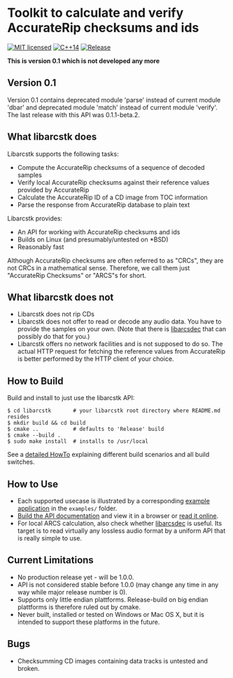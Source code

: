 # Toolkit to calculate and verify AccurateRip checksums and ids

[![MIT licensed](https://img.shields.io/badge/license-MIT-blue.svg)](./LICENSE)
[![C++14](https://img.shields.io/badge/C++-14-darkred.svg)](./API.md)
[![Release](https://img.shields.io/github/v/release/crf8472/libarcstk?display_name=tag&include_prereleases)](https://github.com/crf8472/libarcstk/releases)

**This is version 0.1 which is not developed any more**


## Version 0.1

Version 0.1 contains deprecated module 'parse' instead of current module 'dbar'
and deprecated module 'match' instead of current module 'verify'. The last
release with this API was 0.1.1-beta.2.


## What libarcstk does

Libarcstk supports the following tasks:

- Compute the AccurateRip checksums of a sequence of decoded samples
- Verify local AccurateRip checksums against their reference values provided by
  AccurateRip
- Calculate the AccurateRip ID of a CD image from TOC information
- Parse the response from AccurateRip database to plain text

Libarcstk provides:

- An API for working with AccurateRip checksums and ids
- Builds on Linux (and presumably/untested on *BSD)
- Reasonably fast

Although AccurateRip checksums are often referred to as "CRCs", they are not
CRCs in a mathematical sense. Therefore, we call them just "AccurateRip
Checksums" or "ARCS"s for short.



## What libarcstk does not

- Libarcstk does not rip CDs
- Libarcstk does not offer to read or decode any audio data. You have to
  provide the samples on your own. (Note that there is [libarcsdec][2] that
  can possibly do that for you.)
- Libarcstk offers no network facilities and is not supposed to do so. The
  actual HTTP request for fetching the reference values from AccurateRip is
  better performed by the HTTP client of your choice.



## How to Build

Build and install to just use the libarcstk API:

	$ cd libarcstk       # your libarcstk root directory where README.md resides
	$ mkdir build && cd build
	$ cmake ..           # defaults to 'Release' build
	$ cmake --build .
	$ sudo make install  # installs to /usr/local

See a [detailed HowTo](BUILD.md) explaining different build scenarios and all
build switches.



## How to Use

- Each supported usecase is illustrated by a corresponding [example
  application](./examples/) in the ``examples/`` folder.
- [Build the API
  documentation](BUILD.md#user-content-building-the-api-documentation) and view
  it in a browser or [read it online][1].
- For local ARCS calculation, also check whether [libarcsdec][2] is useful. Its
  target is to read virtually any lossless audio format by a uniform API that is
  really simple to use.



## Current Limitations

- No production release yet - will be 1.0.0.
- API is not considered stable before 1.0.0 (may change any time in any way
  while major release number is 0).
- Supports only little endian plattforms. Release-build on big endian plattforms
  is therefore ruled out by cmake.
- Never built, installed or tested on Windows or Mac OS X, but it is intended to
  support these platforms in the future.



## Bugs

- Checksumming CD images containing data tracks is untested and broken.

[1]: https://crf8472.github.io/libarcstk/
[2]: https://github.com/crf8472/libarcsdec/
